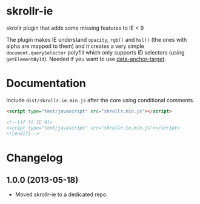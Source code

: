 skrollr-ie
==========

skrollr plugin that adds some missing features to IE < 9

The plugin makes IE understand `opacity`, `rgb()` and `hsl()` (the ones with alpha are mapped to them) and it creates a very simple `document.querySelector` polyfill which only supports ID selectors (using `getElementById`). Needed if you want to use [data-anchor-target](https://github.com/Prinzhorn/skrollr#relative-mode-or-viewport-mode).

Documentation
=====

Include `dist/skrollr.ie.min.js` after the core using conditional comments.

```html
<script type="text/javascript" src="skrollr.min.js"></script>

<!--[if lt IE 9]>
<script type="text/javascript" src="skrollr.ie.min.js"></script>
<![endif]-->
```


Changelog
====

1.0.0 (2013-05-18)
-----

* Moved skrollr-ie to a dedicated repo.